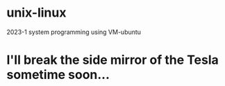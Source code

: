 # unix-linux
2023-1 system programming using VM-ubuntu

# I'll break the side mirror of the Tesla sometime soon...
